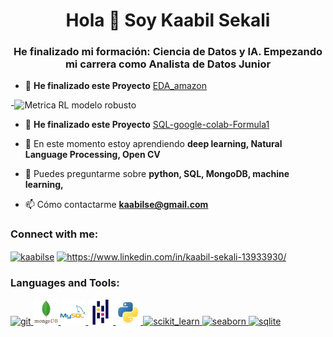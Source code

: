 <h1 align="center">Hola 👋 Soy Kaabil Sekali</h1>
<h3 align="center">He finalizado mi formación: Ciencia de Datos y IA. Empezando mi carrera como Analista de Datos Junior</h3>

- 🔭 **He finalizado este Proyecto** [EDA_amazon](https://github.com/Esniak/-EDA-Amazon-Sales)

-<img src="https://drive.google.com/uc?export=view&id=1khg0l_XqZBP8UhZ_XmlRDh4ZT4d_1ix3" alt="Metrica RL modelo robusto" width="500"/>

- 🔭 **He finalizado este Proyecto** [SQL-google-colab-Formula1](https://github.com/Esniak/SQL-google-colab-Formula1)

- 🌱 En este momento estoy aprendiendo **deep learning, Natural Language Processing, Open CV**

- 💬 Puedes preguntarme sobre **python, SQL, MongoDB, machine learning,**

- 📫 Cómo contactarme **kaabilse@gmail.com**

<h3 align="left">Connect with me:</h3>
<p align="left">
<a href="https://twitter.com/kaabilse" target="blank"><img align="center" src="https://raw.githubusercontent.com/rahuldkjain/github-profile-readme-generator/master/src/images/icons/Social/twitter.svg" alt="kaabilse" height="30" width="40" /></a>
<a href="https://linkedin.com/in/https://www.linkedin.com/in/kaabil-sekali-13933930/" target="blank"><img align="center" src="https://raw.githubusercontent.com/rahuldkjain/github-profile-readme-generator/master/src/images/icons/Social/linked-in-alt.svg" alt="https://www.linkedin.com/in/kaabil-sekali-13933930/" height="30" width="40" /></a>
</p>

<h3 align="left">Languages and Tools:</h3>
<p align="left"> <a href="https://git-scm.com/" target="_blank" rel="noreferrer"> <img src="https://www.vectorlogo.zone/logos/git-scm/git-scm-icon.svg" alt="git" width="40" height="40"/> </a> <a href="https://www.mongodb.com/" target="_blank" rel="noreferrer"> <img src="https://raw.githubusercontent.com/devicons/devicon/master/icons/mongodb/mongodb-original-wordmark.svg" alt="mongodb" width="40" height="40"/> </a> <a href="https://www.mysql.com/" target="_blank" rel="noreferrer"> <img src="https://raw.githubusercontent.com/devicons/devicon/master/icons/mysql/mysql-original-wordmark.svg" alt="mysql" width="40" height="40"/> </a> <a href="https://pandas.pydata.org/" target="_blank" rel="noreferrer"> <img src="https://raw.githubusercontent.com/devicons/devicon/2ae2a900d2f041da66e950e4d48052658d850630/icons/pandas/pandas-original.svg" alt="pandas" width="40" height="40"/> </a> <a href="https://www.python.org" target="_blank" rel="noreferrer"> <img src="https://raw.githubusercontent.com/devicons/devicon/master/icons/python/python-original.svg" alt="python" width="40" height="40"/> </a> <a href="https://scikit-learn.org/" target="_blank" rel="noreferrer"> <img src="https://upload.wikimedia.org/wikipedia/commons/0/05/Scikit_learn_logo_small.svg" alt="scikit_learn" width="40" height="40"/> </a> <a href="https://seaborn.pydata.org/" target="_blank" rel="noreferrer"> <img src="https://seaborn.pydata.org/_images/logo-mark-lightbg.svg" alt="seaborn" width="40" height="40"/> </a> <a href="https://www.sqlite.org/" target="_blank" rel="noreferrer"> <img src="https://www.vectorlogo.zone/logos/sqlite/sqlite-icon.svg" alt="sqlite" width="40" height="40"/> </a> </p>

